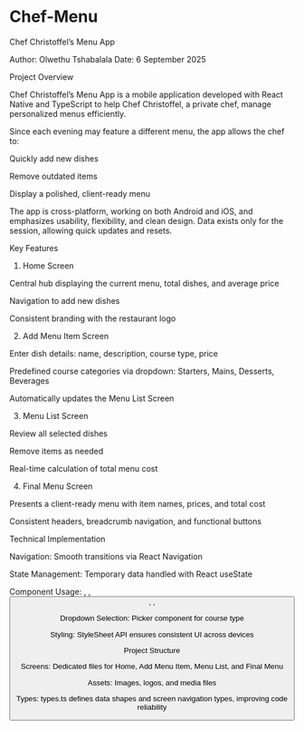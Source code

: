 # Chef-Menu
Chef Christoffel’s Menu App

Author: Olwethu Tshabalala
Date: 6 September 2025

Project Overview

Chef Christoffel’s Menu App is a mobile application developed with React Native and TypeScript to help Chef Christoffel, a private chef, manage personalized menus efficiently.

Since each evening may feature a different menu, the app allows the chef to:

Quickly add new dishes

Remove outdated items

Display a polished, client-ready menu

The app is cross-platform, working on both Android and iOS, and emphasizes usability, flexibility, and clean design. Data exists only for the session, allowing quick updates and resets.

Key Features
1. Home Screen

Central hub displaying the current menu, total dishes, and average price

Navigation to add new dishes

Consistent branding with the restaurant logo

2. Add Menu Item Screen

Enter dish details: name, description, course type, price

Predefined course categories via dropdown: Starters, Mains, Desserts, Beverages

Automatically updates the Menu List Screen

3. Menu List Screen

Review all selected dishes

Remove items as needed

Real-time calculation of total menu cost

4. Final Menu Screen

Presents a client-ready menu with item names, prices, and total cost

Consistent headers, breadcrumb navigation, and functional buttons

Technical Implementation

Navigation: Smooth transitions via React Navigation

State Management: Temporary data handled with React useState

Component Usage: <View>, <Text>, <Button>, <TextInput>, <FlatList>

Dropdown Selection: Picker component for course type

Styling: StyleSheet API ensures consistent UI across devices

Project Structure

Screens: Dedicated files for Home, Add Menu Item, Menu List, and Final Menu

Assets: Images, logos, and media files

Types: types.ts defines data shapes and screen navigation types, improving code reliability
